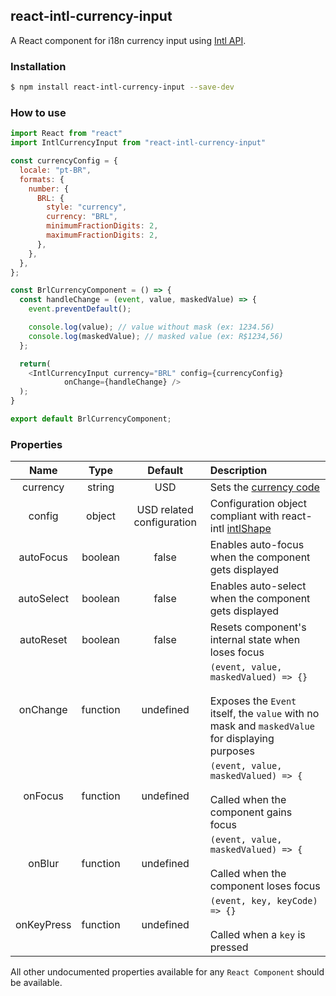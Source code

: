 ## react-intl-currency-input

A React component for i18n currency input using [Intl API](https://developer.mozilla.org/pt-BR/docs/Web/JavaScript/Reference/Global_Objects/Intl).

### Installation

```sh
$ npm install react-intl-currency-input --save-dev
```

### How to use

```js
import React from "react"
import IntlCurrencyInput from "react-intl-currency-input"

const currencyConfig = {
  locale: "pt-BR",
  formats: {
    number: {
      BRL: {
        style: "currency",
        currency: "BRL",
        minimumFractionDigits: 2,
        maximumFractionDigits: 2,
      },
    },
  },
};

const BrlCurrencyComponent = () => {
  const handleChange = (event, value, maskedValue) => {
    event.preventDefault();

    console.log(value); // value without mask (ex: 1234.56)
    console.log(maskedValue); // masked value (ex: R$1234,56)
  };

  return(
    <IntlCurrencyInput currency="BRL" config={currencyConfig}
            onChange={handleChange} />
  );
}

export default BrlCurrencyComponent;

```

### Properties

|Name|Type|Default|Description|
|:-:|:-:|:-:|:-|
|currency|string|USD|Sets the [currency code](http://www.xe.com/iso4217.php)|
|config|object|USD related configuration|Configuration object compliant with react-intl [intlShape](https://github.com/yahoo/react-intl/wiki/API#intlshape)|
|autoFocus|boolean|false|Enables auto-focus when the component gets displayed|
|autoSelect|boolean|false|Enables auto-select when the component gets displayed|
|autoReset|boolean|false|Resets component's internal state when loses focus|
|onChange|function|undefined|`(event, value, maskedValued) => {}`<br><br>Exposes the `Event` itself, the `value` with no mask and `maskedValue` for displaying purposes|
|onFocus|function|undefined|`(event, value, maskedValued) => {`<br><br>Called when the component gains focus|
|onBlur|function|undefined|`(event, value, maskedValued) => {`<br><br>Called when the component loses focus|
|onKeyPress|function|undefined|`(event, key, keyCode) => {}`<br><br>Called when a `key` is pressed|

All other undocumented properties available for any `React Component` should be available.
